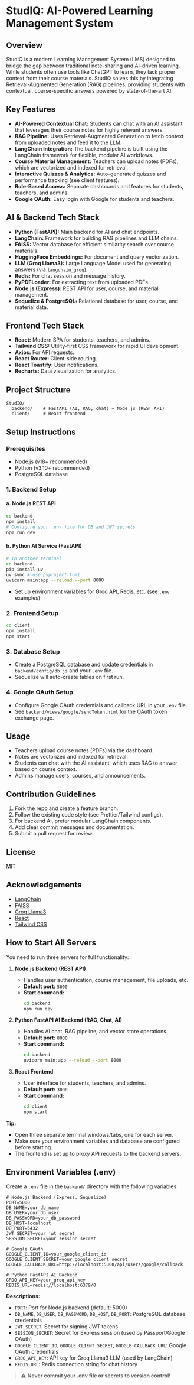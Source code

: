 # StudIQ: AI-Powered Learning Management System

## Overview
StudIQ is a modern Learning Management System (LMS) designed to bridge the gap between traditional note-sharing and AI-driven learning. While students often use tools like ChatGPT to learn, they lack proper context from their course materials. StudIQ solves this by integrating Retrieval-Augmented Generation (RAG) pipelines, providing students with contextual, course-specific answers powered by state-of-the-art AI.

## Key Features
- **AI-Powered Contextual Chat:** Students can chat with an AI assistant that leverages their course notes for highly relevant answers.
- **RAG Pipeline:** Uses Retrieval-Augmented Generation to fetch context from uploaded notes and feed it to the LLM.
- **LangChain Integration:** The backend pipeline is built using the LangChain framework for flexible, modular AI workflows.
- **Course Material Management:** Teachers can upload notes (PDFs), which are vectorized and indexed for retrieval.
- **Interactive Quizzes & Analytics:** Auto-generated quizzes and performance tracking (see client features).
- **Role-Based Access:** Separate dashboards and features for students, teachers, and admins.
- **Google OAuth:** Easy login with Google for students and teachers.

## AI & Backend Tech Stack
- **Python (FastAPI):** Main backend for AI and chat endpoints.
- **LangChain:** Framework for building RAG pipelines and LLM chains.
- **FAISS:** Vector database for efficient similarity search over course materials.
- **HuggingFace Embeddings:** For document and query vectorization.
- **LLM (Groq Llama3):** Large Language Model used for generating answers (via `langchain_groq`).
- **Redis:** For chat session and message history.
- **PyPDFLoader:** For extracting text from uploaded PDFs.
- **Node.js (Express):** REST API for user, course, and material management.
- **Sequelize & PostgreSQL:** Relational database for user, course, and material data.

## Frontend Tech Stack
- **React:** Modern SPA for students, teachers, and admins.
- **Tailwind CSS:** Utility-first CSS framework for rapid UI development.
- **Axios:** For API requests.
- **React Router:** Client-side routing.
- **React Toastify:** User notifications.
- **Recharts:** Data visualization for analytics.

## Project Structure
```
StudIQ/
  backend/    # FastAPI (AI, RAG, chat) + Node.js (REST API)
  client/     # React frontend
```

## Setup Instructions

### Prerequisites
- Node.js (v18+ recommended)
- Python (v3.10+ recommended)
- PostgreSQL database

### 1. Backend Setup
#### a. Node.js REST API
```bash
cd backend
npm install
# Configure your .env file for DB and JWT secrets
npm run dev
```
#### b. Python AI Service (FastAPI)
```bash
# In another terminal
cd backend
pip install uv
uv sync # use pyproject.toml 
uvicorn main:app --reload --port 8000
```
- Set up environment variables for Groq API, Redis, etc. (see `.env` examples)

### 2. Frontend Setup
```bash
cd client
npm install
npm start
```

### 3. Database Setup
- Create a PostgreSQL database and update credentials in `backend/config/db.js` and your `.env` file.
- Sequelize will auto-create tables on first run.

### 4. Google OAuth Setup
- Configure Google OAuth credentials and callback URL in your `.env` file.
- See `backend/views/google/sendToken.html` for the OAuth token exchange page.

## Usage
- Teachers upload course notes (PDFs) via the dashboard.
- Notes are vectorized and indexed for retrieval.
- Students can chat with the AI assistant, which uses RAG to answer based on course context.
- Admins manage users, courses, and announcements.

## Contribution Guidelines
1. Fork the repo and create a feature branch.
2. Follow the existing code style (see Prettier/Tailwind configs).
3. For backend AI, prefer modular LangChain components.
4. Add clear commit messages and documentation.
5. Submit a pull request for review.

## License
MIT

## Acknowledgements
- [LangChain](https://github.com/langchain-ai/langchain)
- [FAISS](https://github.com/facebookresearch/faiss)
- [Groq Llama3](https://groq.com/)
- [React](https://react.dev/)
- [Tailwind CSS](https://tailwindcss.com/)

## How to Start All Servers

You need to run three servers for full functionality:

1. **Node.js Backend (REST API)**
   - Handles user authentication, course management, file uploads, etc.
   - **Default port:** `5000`
   - **Start command:**
     ```bash
     cd backend
     npm run dev
     ```

2. **Python FastAPI AI Backend (RAG, Chat, AI)**
   - Handles AI chat, RAG pipeline, and vector store operations.
   - **Default port:** `8000`
   - **Start command:**
     ```bash
     cd backend
     uvicorn main:app --reload --port 8000
     ```

3. **React Frontend**
   - User interface for students, teachers, and admins.
   - **Default port:** `3000`
   - **Start command:**
     ```bash
     cd client
     npm start
     ```

**Tip:**
- Open three separate terminal windows/tabs, one for each server.
- Make sure your environment variables and database are configured before starting.
- The frontend is set up to proxy API requests to the backend servers.

## Environment Variables (.env)

Create a `.env` file in the `backend/` directory with the following variables:

```env
# Node.js Backend (Express, Sequelize)
PORT=5000
DB_NAME=your_db_name
DB_USER=your_db_user
DB_PASSWORD=your_db_password
DB_HOST=localhost
DB_PORT=5432
JWT_SECRET=your_jwt_secret
SESSION_SECRET=your_session_secret

# Google OAuth
GOOGLE_CLIENT_ID=your_google_client_id
GOOGLE_CLIENT_SECRET=your_google_client_secret
GOOGLE_CALLBACK_URL=http://localhost:5000/api/users/google/callback

# Python FastAPI AI Backend
GROQ_API_KEY=your_groq_api_key
REDIS_URL=redis://localhost:6379/0
```

**Descriptions:**
- `PORT`: Port for Node.js backend (default: 5000)
- `DB_NAME`, `DB_USER`, `DB_PASSWORD`, `DB_HOST`, `DB_PORT`: PostgreSQL database credentials
- `JWT_SECRET`: Secret for signing JWT tokens
- `SESSION_SECRET`: Secret for Express session (used by Passport/Google OAuth)
- `GOOGLE_CLIENT_ID`, `GOOGLE_CLIENT_SECRET`, `GOOGLE_CALLBACK_URL`: Google OAuth credentials
- `GROQ_API_KEY`: API key for Groq Llama3 LLM (used by LangChain)
- `REDIS_URL`: Redis connection string for chat history

> ⚠️ **Never commit your .env file or secrets to version control!**
